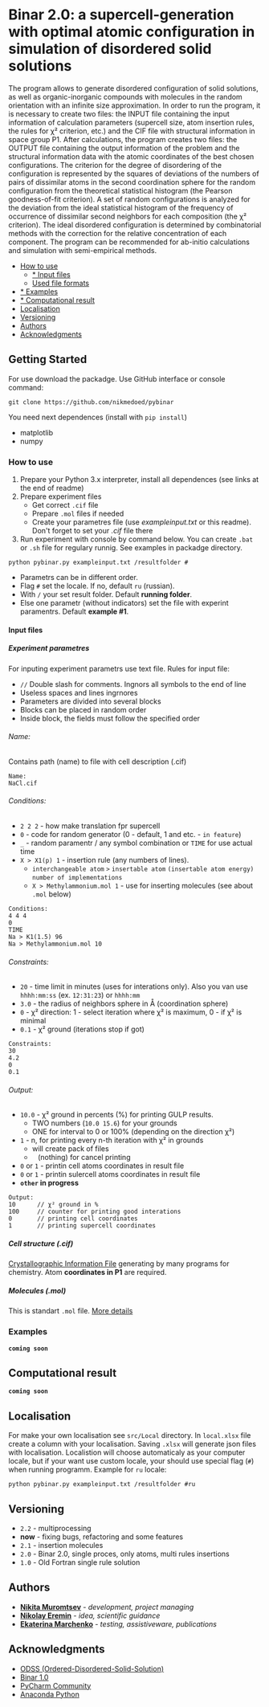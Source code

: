 # Binar 2.0: a supercell-generation with optimal atomic configuration in simulation of disordered solid solutions

The program allows to generate disordered configuration of solid solutions, as well as organic-inorganic compounds with molecules in the random orientation with an infinite size approximation. In order to run the program, it is necessary to create two files: the INPUT file containing the input information of calculation parameters (supercell size, atom insertion rules, the rules for χ² criterion, etc.) and the CIF file with structural information in space group P1. 
After calculations, the program creates two files: the OUTPUT file containing the output information of the problem and the structural information data with the atomic coordinates of the best chosen configurations. The criterion for the degree of disordering of the configuration is represented by the squares of deviations of the numbers of pairs of dissimilar atoms in the second coordination sphere for the random configuration from the theoretical statistical histogram (the Pearson goodness-of-fit criterion). A set of random configurations is analyzed for the deviation from the ideal statistical histogram of the frequency of occurrence of dissimilar second neighbors for each composition (the χ² criterion). The ideal disordered configuration is determined by combinatorial methods with the correction for the relative concentration of each component. The program can be recommended for ab-initio calculations and simulation with semi-empirical methods.

- [How to use](#howtouse)
	- [* Input files](#input)
	- [Used file formats](#ff)
- [* Examples](#examples)
- [* Сomputational result](#result)
- [Localisation](#localisation)
- [Versioning](#versioning)
- [Authors](#authors)
- [Acknowledgments](#acknowledgments)

## Getting Started

For use download the packadge. Use GitHub interface or console command:
```
git clone https://github.com/nikmedoed/pybinar
```
You need next dependences (install with `pip install`)
- matplotlib
- numpy

<a name="howtouse"></a>
### How to use

1. Prepare your Python 3.x interpreter, install all dependences (see links at the end of readme)
2. Prepare experiment files
	- Get correct `.cif` file
	- Prepare `.mol` files if needed
	- Create your parametres file (use *exampleinput.txt* or this readme). Don't forget to set your *.cif* file there
3. Run experiment with console by command below. You can create `.bat` or `.sh` file for regulary runnig. See examples in packadge directory.
```
python pybinar.py exampleinput.txt /resultfolder #
```
* Parametrs can be in different order.
* Flag `#` set the locale. If no, default `ru` (russian).
* With `/` your set result folder. Default **running folder**.
* Else one parametr (without indicators) set the file with experint paramentrs. Default **example #1**.

<a name="input"></a>
#### Input files
##### Experiment parametres

For inputing experiment parametrs use text file. Rules for input file:
* `//` Double slash for comments. Ingnors all symbols to the end of line
*  Useless spaces and lines ingrnores
*  Parameters are divided into several blocks
*  Blocks can be placed in random order
*  Inside block, the fields must follow the specified order

###### Name:
Contains path (name) to file with cell description (.cif)
```
Name:
NaCl.cif
```
###### Сonditions:
* `2 2 2` - how make translation fpr supercell
* `0` - code for random generator (0 - default, 1 and etc. - `in feature`)
*  `_` - random paramentr / any  symbol combination or `TIME` for use actual time
* `X > X1(p) 1`	- insertion rule (any numbers of lines). 
	- `interchangeable atom` `>` `insertable atom` `(insertable atom energy)` `number of implementations`
	- `X > Methylammonium.mol 1` - use for inserting molecules (see about `.mol` below)

```
Сonditions:
4 4 4
0
TIME
Na > K1(1.5) 96
Na > Methylammonium.mol 10
```
###### Сonstraints:
* `20` - time limit in minutes (uses for interations only). Also you van use `hhhh:mm:ss` (ex. `12:31:23`) or `hhhh:mm`
* `3.0` - the radius of neighbors sphere in Å (coordination sphere)
* `0` - χ² direction: 1 - select iteration where χ² is maximum, 0 - if χ² is minimal
* `0.1` - χ² ground (iterations stop if got) 

```
Сonstraints:
30
4.2
0
0.1
```
###### Output:
* `10.0` - χ² ground in percents (%) for printing GULP results.
	- TWO numbers (`10.0 15.6`) for your grounds 
	- ONE for interval to 0 or 100% (depending on the direction χ²)
* `1` - n, for printing every n-th iteration with χ² in grounds
	- will create pack of files
	- ` ` (nothing) for cancel printing
* `0` or `1` - printin cell atoms coordinates in result file
* `0` or `1` - printin sulercell atoms coordinates in result file
* **`other` in progress**

```
Output:
10		// χ² ground in %
100		// counter for printing good interations
0		// printing cell coordinates
1 		// printing supercell coordinates
```

<a name="ff"></a>
##### Cell structure (.cif)

[Crystallographic Information File](https://en.wikipedia.org/wiki/Crystallographic_Information_File) generating by many programs for chemistry.
Atom **coordinates in P1** are required.

##### Molecules (.mol)
This is standart `.mol` file. [More details](http://bit.ly/2I2WEd0)

<a name="examples"></a>
### Examples

**`coming soon`**

<a name="result"></a>
## Сomputational result

**`coming soon`**

## Localisation


For make your own localisation see `src/Local` directory. In `local.xlsx` file create a column with your localisation. Saving `.xlsx` will generate json files with localisation.
Localistion will choose automaticaly as your computer locale, but if your want use custom locale, your should use special flag (`#`) when running programm. Example for `ru` locale:
```
python pybinar.py exampleinput.txt /resultfolder #ru
```

<a name="localisation"></a>
## Versioning

* `2.2` - multiprocessing
* **now** - fixing bugs, refactoring and some features
* `2.1` - insertion molecules
* `2.0` - Binar 2.0, single proces, only atoms, multi rules insertions
* `1.0` - Old Fortran single rule solution

<a name="authors"></a>
## Authors

* [**Nikita Muromtsev**](https://vk.com/nikmedoed) - *development, project managing*
* [**Nikolay Eremin**](https://vk.com/id32014242) - *idea, scientific guidance*
* [**Ekaterina Marchenko**](https://vk.com/id37862033) - *testing, assistiveware, publications*

<a name="acknowledgments"></a>
## Acknowledgments


* [ODSS (Ordered-Disordered-Solid-Solution)](http://cryst.geol.msu.ru/odss/)
* [Binar 1.0](http://cryst.geol.msu.ru/odss/binar.pdf)
* [PyCharm Community](https://www.jetbrains.com/pycharm/)
* [Anaconda Python](https://anaconda.org/anaconda/python)